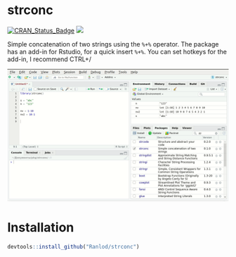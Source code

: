 # strconc

[![CRAN_Status_Badge](http://www.r-pkg.org/badges/version/strconc)](https://cran.r-project.org/package=strconc)
![](http://cranlogs.r-pkg.org/badges/grand-total/strconc?color=brightgreen)

Simple concatenation of two strings using the `%+%` operator. The package has an add-in for Rstudio, for a quick insert `%+%`. You can set hotkeys for the add-in, I recommend CTRL+/

![](man/figures/using.gif)

# Installation
``` R
devtools::install_github("Ranlod/strconc")
```
